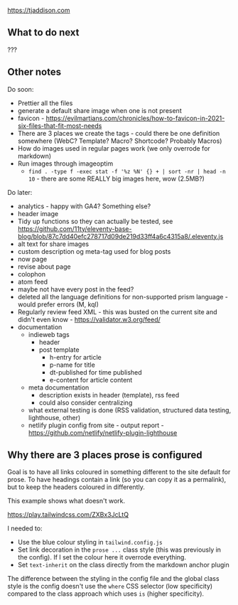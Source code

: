 https://tjaddison.com

## What to do next

???

## Other notes

Do soon:

- Prettier all the files
- generate a default share image when one is not present
- favicon - https://evilmartians.com/chronicles/how-to-favicon-in-2021-six-files-that-fit-most-needs
- There are 3 places we create the tags - could there be one definition somewhere (WebC? Template? Macro? Shortcode? Probably Macros)
- How do images used in regular pages work (we only overrode for markdown)
- Run images through imageoptim
  - `find . -type f -exec stat -f '%z %N' {} + | sort -nr | head -n 10` - there are some REALLY big images here, wow (2.5MB?)

Do later:

- analytics - happy with GA4? Something else?
- header image
- Tidy up functions so they can actually be tested, see https://github.com/11ty/eleventy-base-blog/blob/87c7dd40efc278717d09de219d33ff4a6c4315a8/.eleventy.js
- alt text for share images
- custom description og meta-tag used for blog posts
- now page
- revise about page
- colophon
- atom feed
- maybe not have every post in the feed?
- deleted all the language definitions for non-supported prism language - would prefer errors (M, kql)
- Regularly review feed XML - this was busted on the current site and didn't even know - https://validator.w3.org/feed/
- documentation
  - indieweb tags
    - header
    - post template
      - h-entry for article
      - p-name for title
      - dt-published for time published
      - e-content for article content
  - meta documentation
    - description exists in header (template), rss feed
    - could also consider centralizing
  - what external testing is done (RSS validation, structured data testing, lighthouse, other)
  - netlify plugin config from site - output report - https://github.com/netlify/netlify-plugin-lighthouse

## Why there are 3 places prose is configured

Goal is to have all links coloured in something different to the site default for prose. To have headings contain a link (so you can copy it as a permalink), but to keep the headers coloured in differently.

This example shows what doesn't work.

https://play.tailwindcss.com/ZXBx3JcLtQ

I needed to:

- Use the blue colour styling in `tailwind.config.js`
- Set link decoration in the `prose ...` class style (this was previously in the config). If I set the colour here it overrode everything.
- Set `text-inherit` on the class directly from the markdown anchor plugin

The difference between the styling in the config file and the global class style is the config doesn't use the `where` CSS selector (low specificity) compared to the class approach which uses `is` (higher specificity).
